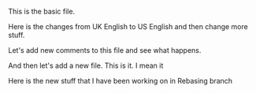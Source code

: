 This is the basic file.

Here is the changes from UK English to US English and then change more stuff.


Let's add new comments to this file and see what happens.

And then let's add a new file. This is it. I mean it

Here is the new stuff that I have been working on in Rebasing branch

